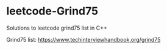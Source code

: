 # leetcode-Grind75
Solutions to leetcode grind75 list in C++

Grind75 list: https://www.techinterviewhandbook.org/grind75

